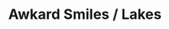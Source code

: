 ---
ee_id_thing: '4118'
site: '1'
type: '2'
inv_num: 2013-190
add_credit:
url: 2013-190-awkard-smiles-lakes
title: Awkard Smiles / Lakes
year: '2013'
display_year: '2013'
medium: 1920x1080 H.264/MPEG-4 Part 10 looped digital file (from ​lossless ​Quicktime
  Animation master), media player, 70” flatscreen, armature, various cables
dims: 79 x 36.5 x 11 inches
pitch:
ps:
live_url:
youtube:
related_code:
imgs: awkward-smiles-lakes-2013-190-full-Heart-01-database-SM.jpg
subheading:
download:
commission:
related:
layout: things-i-made
---